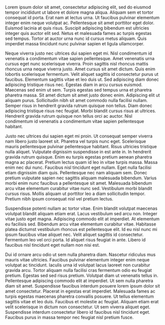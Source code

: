 Lorem ipsum dolor sit amet, consectetur adipiscing elit, sed do eiusmod tempor incididunt ut labore et dolore magna
aliqua. Aliquam sem et tortor consequat id porta. Erat nam at lectus urna. Ut faucibus pulvinar elementum integer enim
neque volutpat ac. Pellentesque sit amet porttitor eget dolor. Euismod lacinia at quis risus. Suscipit adipiscing
bibendum est ultricies integer quis auctor elit sed. Netus et malesuada fames ac turpis egestas sed tempus. Tortor at
auctor urna nunc id cursus metus aliquam. Quis imperdiet massa tincidunt nunc pulvinar sapien et ligula ullamcorper.

Neque viverra justo nec ultrices dui sapien eget mi. Nisl condimentum id venenatis a condimentum vitae sapien
pellentesque. Amet venenatis urna cursus eget nunc scelerisque viverra. Proin sagittis nisl rhoncus mattis rhoncus urna
neque viverra justo. Amet cursus sit amet dictum. Quis enim lobortis scelerisque fermentum. Velit aliquet sagittis id
consectetur purus ut faucibus. Elementum sagittis vitae et leo duis ut. Sed adipiscing diam donec adipiscing tristique
risus nec. Egestas diam in arcu cursus euismod. Maecenas sed enim ut sem. Turpis egestas sed tempus urna et pharetra
pharetra massa. Sit amet dictum sit amet justo donec enim. Adipiscing elit ut aliquam purus. Sollicitudin nibh sit amet
commodo nulla facilisi nullam. Semper risus in hendrerit gravida rutrum quisque non tellus. Diam donec adipiscing
tristique risus nec feugiat. Morbi blandit cursus risus at ultrices. Hendrerit gravida rutrum quisque non tellus orci ac
auctor. Nisl condimentum id venenatis a condimentum vitae sapien pellentesque habitant.

Justo nec ultrices dui sapien eget mi proin. Ut consequat semper viverra nam libero justo laoreet sit. Pharetra vel
turpis nunc eget. Scelerisque mauris pellentesque pulvinar pellentesque habitant. Risus ultricies tristique nulla
aliquet. Vulputate dignissim suspendisse in est ante in. In hendrerit gravida rutrum quisque. Enim eu turpis egestas
pretium aenean pharetra magna ac placerat. Pretium lectus quam id leo in vitae turpis massa. Massa enim nec dui nunc.
Faucibus nisl tincidunt eget nullam. Eget nulla facilisi etiam dignissim diam quis. Pellentesque nec nam aliquam sem.
Donec pretium vulputate sapien nec sagittis aliquam malesuada bibendum. Varius morbi enim nunc faucibus a pellentesque
sit amet. Malesuada bibendum arcu vitae elementum curabitur vitae nunc sed. Vestibulum morbi blandit cursus risus.
Mollis aliquam ut porttitor leo a diam sollicitudin tempor. Pretium nibh ipsum consequat nisl vel pretium lectus.

Suspendisse potenti nullam ac tortor vitae. Enim blandit volutpat maecenas volutpat blandit aliquam etiam erat. Lacus
vestibulum sed arcu non. Integer vitae justo eget magna. Adipiscing commodo elit at imperdiet. At elementum eu facilisis
sed. Bibendum arcu vitae elementum curabitur vitae. Habitasse platea dictumst vestibulum rhoncus est pellentesque elit.
Id eu nisl nunc mi ipsum faucibus vitae aliquet nec. Velit aliquet sagittis id consectetur. Fermentum leo vel orci
porta. Id aliquet risus feugiat in ante. Libero id faucibus nisl tincidunt eget nullam non nisi est.

Dui id ornare arcu odio ut sem nulla pharetra diam. Nascetur ridiculus mus mauris vitae ultricies. Faucibus pulvinar
elementum integer enim neque volutpat ac tincidunt. Iaculis urna id volutpat lacus laoreet non curabitur gravida arcu.
Tortor aliquam nulla facilisi cras fermentum odio eu feugiat pretium. Egestas sed sed risus pretium. Volutpat diam ut
venenatis tellus in. Pellentesque adipiscing commodo elit at imperdiet. Ut sem nulla pharetra diam sit amet. Suspendisse
faucibus interdum posuere lorem ipsum dolor sit amet consectetur. Placerat in egestas erat imperdiet. Malesuada fames ac
turpis egestas maecenas pharetra convallis posuere. Ut tellus elementum sagittis vitae et leo duis. Faucibus et molestie
ac feugiat. Aliquam etiam erat velit scelerisque in dictum non consectetur. Ut sem viverra aliquet eget. Suspendisse
interdum consectetur libero id faucibus nisl tincidunt eget. Faucibus purus in massa tempor nec feugiat nisl pretium
fusce.
